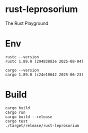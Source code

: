 # rust-leprosorium
The Rust Playground

# Env

```shell
rustc --version
rustc 1.89.0 (29483883e 2025-08-04)

cargo --version
cargo 1.89.0 (c24e10642 2025-06-23)
```

# Build

```shell
cargo build
cargo run
cargo build --release
cargo test
./target/release/rust-leprosorium
```

